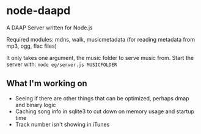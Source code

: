 node-daapd
==========

A DAAP Server written for Node.js

Required modules: mdns, walk, musicmetadata (for reading metadata from mp3, ogg, flac files)

It only takes one argument, the music folder to serve music from. Start the server with: `node eg/server.js MUSICFOLDER`

## What I'm working on

- Seeing if there are other things that can be optimized, perhaps dmap and binary logic
- Caching song info in sqlite3 to cut down on memory usage and startup time
- Track number isn't showing in iTunes
